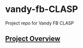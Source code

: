 # vandy-fb-CLASP
Project repo for Vandy FB CLASP

## [Project Overview](https://docs.google.com/document/d/1zK9UpyrMUUSdFgnzjoC3Ty7sSqsGhjXsYhhTC3DZEfg/edit?usp=sharing)
